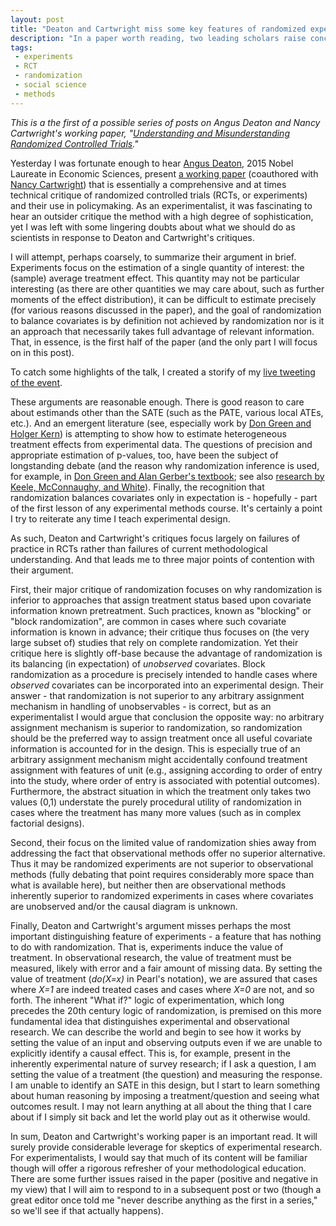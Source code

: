 ```yaml
---
layout: post
title: "Deaton and Cartwright miss some key features of randomized experiments"
description: "In a paper worth reading, two leading scholars raise concerns about randomized experimentation, but also miss some important points."
tags:
 - experiments
 - RCT
 - randomization
 - social science
 - methods
---
```


*This is a the first of a possible series of posts on Angus Deaton and Nancy Cartwright's working paper, "[Understanding and Misunderstanding Randomized Controlled Trials](http://www.nber.org/papers/w22595)."*

Yesterday I was fortunate enough to hear [Angus Deaton](https://en.wikipedia.org/wiki/Angus_Deaton), 2015 Nobel Laureate in Economic Sciences, present [a working paper](http://www.nber.org/papers/w22595) (coauthored with [Nancy Cartwright](https://community.dur.ac.uk/nancy.cartwright/)) that is essentially a comprehensive and at times technical critique of randomized controlled trials (RCTs, or experiments) and their use in policymaking. As an experimentalist, it was fascinating to hear an outsider critique the method with a high degree of sophistication, yet I was left with some lingering doubts about what we should do as scientists in response to Deaton and Cartwright's critiques. 

I will attempt, perhaps coarsely, to summarize their argument in brief. Experiments focus on the estimation of a single quantity of interest: the (sample) average treatment effect. This quantity may not be particular interesting (as there are other quantities we may care about, such as further moments of the effect distribution), it can be difficult to estimate precisely (for various reasons discussed in the paper), and the goal of randomization to balance covariates is by definition not achieved by randomization nor is it an approach that necessarily takes full advantage of relevant information. That, in essence, is the first half of the paper (and the only part I will focus on in this post).

To catch some highlights of the talk, I created a storify of my [live tweeting of the event](//storify.com/thosjleeper/angus-deaton-talk-at-lse).

These arguments are reasonable enough. There is good reason to care about estimands other than the SATE (such as the PATE, various local ATEs, etc.). And an emergent literature (see, especially work by [Don Green and Holger Kern](http://poq.oxfordjournals.org/content/76/3/491.abstract)) is attempting to show how to estimate heterogeneous treatment effects from experimental data. The questions of precision and appropriate estimation of p-values, too, have been the subject of longstanding debate (and the reason why randomization inference is used, for example, in [Don Green and Alan Gerber's textbook](http://books.wwnorton.com/books/webad.aspx?id=24003); see also [research by Keele, McConnaughy, and White](http://onlinelibrary.wiley.com/doi/10.1111/j.1540-5907.2011.00576.x/full)). Finally, the recognition that randomization balances covariates only in expectation is - hopefully - part of the first lesson of any experimental methods course. It's certainly a point I try to reiterate any time I teach experimental design.

As such, Deaton and Cartwright's critiques focus largely on failures of practice in RCTs rather than failures of current methodological understanding. And that leads me to three major points of contention with their argument.

First, their major critique of randomization focuses on why randomization is inferior to approaches that assign treatment status based upon covariate information known pretreatment. Such practices, known as "blocking" or "block randomization", are common in cases where such covariate information is known in advance; their critique thus focuses on (the very large subset of) studies that rely on complete randomization. Yet their critique here is slightly off-base because the advantage of randomization is its balancing (in expectation) of *unobserved* covariates. Block randomization as a procedure is precisely intended to handle cases where *observed* covariates can be incorporated into an experimental design. Their answer - that randomization is not superior to any arbitrary assignment mechanism in handling of unobservables - is correct, but as an experimentalist I would argue that conclusion the opposite way: no arbitrary assignment mechanism is superior to randomization, so randomization should be the preferred way to assign treatment once all useful covariate information is accounted for in the design. This is especially true of an arbitrary assignment mechanism might accidentally confound treatment assignment with features of unit (e.g., assigning according to order of entry into the study, where order of entry is associated with potential outcomes). Furthermore, the abstract situation in which the treatment only takes two values (0,1) understate the purely procedural utility of randomization in cases where the treatment has many more values (such as in complex factorial designs).

Second, their focus on the limited value of randomization shies away from addressing the fact that observational methods offer no superior alternative. Thus it may be randomized experiments are not superior to observational methods (fully debating that point requires considerably more space than what is available here), but neither then are observational methods inherently superior to randomized experiments in cases where covariates are unobserved and/or the causal diagram is unknown. 

Finally, Deaton and Cartwright's argument misses perhaps the most important distinguishing feature of experiments - a feature that has nothing to do with randomization. That is, experiments induce the value of treatment. In observational research, the value of treatment must be measured, likely with error and a fair amount of missing data. By setting the value of treatment (*do(X=x)* in Pearl's notation), we are assured that cases where *X=1* are indeed treated cases and cases where *X=0* are not, and so forth. The inherent "What if?" logic of experimentation, which long precedes the 20th century logic of randomization, is premised on this more fundamental idea that distinguishes experimental and observational research. We can describe the world and begin to see how it works by setting the value of an input and observing outputs even if we are unable to explicitly identify a causal effect. This is, for example, present in the inherently experimental nature of survey research; if I ask a question, I am setting the value of a treatment (the question) and measuring the response. I am unable to identify an SATE in this design, but I start to learn something about human reasoning by imposing a treatment/question and seeing what outcomes result. I may not learn anything at all about the thing that I care about if I simply sit back and let the world play out as it otherwise would.

In sum, Deaton and Cartwright's working paper is an important read. It will surely provide considerable leverage for skeptics of experimental research. For experimentalists, I would say that much of its content will be familiar though will offer a rigorous refresher of your methodological education. There are some further issues raised in the paper (positive and negative in my view) that I will aim to respond to in a subsequent post or two (though a great editor once told me "never describe anything as the first in a series," so we'll see if that actually happens).
